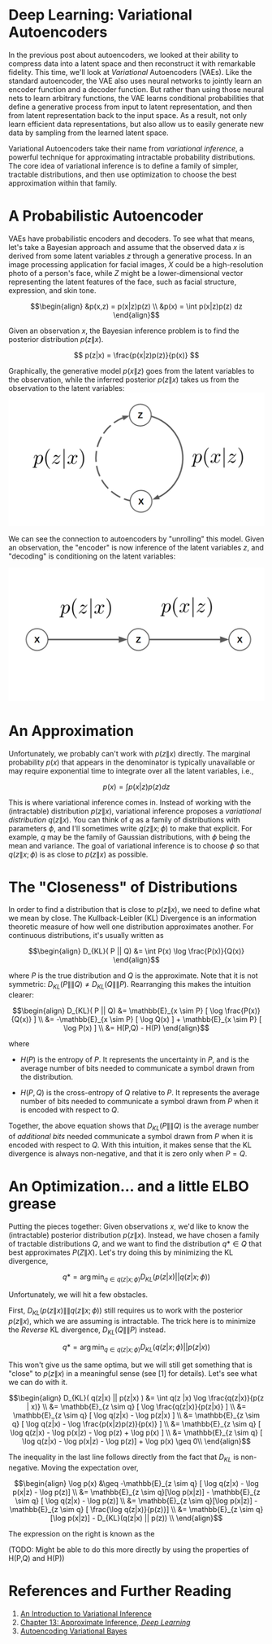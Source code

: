 # Deep Learning: Variational Autoencoders
In the previous post about autoencoders, we looked at their ability to compress data into a latent space and then reconstruct it with remarkable fidelity. This time, we'll look at *Variational* Autoencoders (VAEs). Like the standard autoencoder, the VAE also uses neural networks to jointly learn an encoder function and a decoder function. But rather than using those neural nets to learn arbitrary functions, the VAE learns conditional probabilities that define a generative process from input to latent representation, and then from latent representation back to the input space. As a result, not only learn efficient data representations, but also allow us to easily generate new data by sampling from the learned latent space.

Variational Autoencoders take their name from *variational inference*, a powerful technique for approximating intractable probability distributions. The core idea of variational inference is to define a family of simpler, tractable distributions, and then use optimization to choose the best approximation within that family. 

# A Probabilistic Autoencoder
VAEs have probabilistic encoders and decoders. To see what that means, let's take a Bayesian approach and assume that the observed data $x$ is derived from some latent variables $z$ through a generative process. In an image processing application for facial images, $X$ could be a high-resolution photo of a person's face, while $Z$ might be a lower-dimensional vector representing the latent features of the face, such as facial structure, expression, and skin tone. 

$$\begin{align}
&p(x,z) = p(x|z)p(z) \\
&p(x) = \int p(x|z)p(z) dz 
\end{align}$$

Given an observation $x$, the Bayesian inference problem is to find the posterior distribution $p(z \| x)$. 

$$ p(z|x) = \frac{p(x|z)p(z)}{p(x)} $$

Graphically, the generative model $p(x \| z)$ goes from the latent variables to the observation, while the inferred posterior $p(z \| x)$ takes us from the observation to the latent variables:
![Graphical Model](/assets/images/vae_graphical_model.png)

We can see the connection to autoencoders by "unrolling" this model. Given an observation, the "encoder" is now inference of the latent variables $z$, and "decoding" is conditioning on the latent variables:

![Graphical Model, Unrolled](/assets/images/vae_unrolled.png)

# An Approximation

Unfortunately, we probably can't work with $p(z \| x)$ directly. The marginal probability $p(x)$ that appears in the denominator is typically unavailable or may require exponential time to integrate over all the latent variables, i.e., 

$$ p(x) = \int p(x|z)p(z) dz $$

This is where variational inference comes in. Instead of working with the (intractable) distribution $p(z \| x)$, variational inference proposes a *variational distribution* $q( z \| x)$. You can think of $q$ as a family of distributions with parameters $\phi$, and I'll sometimes write $q( z \| x; \phi)$ to make that explicit. For example, $q$ may be the family of Gaussian distributions, with $\phi$ being the mean and variance. The goal of variational inference is to choose $\phi$ so that $q( z \| x; \phi)$ is as close to $p( z \| x)$ as possible.

 
# The "Closeness" of Distributions
In order to find a distribution that is close to $p(z \| x)$, we need to define what we mean by close. The Kullback-Leibler (KL) Divergence is an information theoretic measure of how well one distribution approximates another. For continuous distributions, it's usually written as

$$\begin{align}
D_{KL}( P || Q) &= \int P(x) \log \frac{P(x)}{Q(x)} 
\end{align}$$

where $P$ is the true distribution and $Q$ is the approximate. Note that it is not symmetric: $D_{KL}(P \|\| Q) \ne D_{KL}(Q \|\| P)$. Rearranging this makes the intuition clearer:

$$\begin{align}
D_{KL}( P || Q) &= \mathbb{E}_{x \sim P} [ \log \frac{P(x)}{Q(x)} ] \\
 &= -\mathbb{E}_{x \sim P} [ \log Q(x) ] + \mathbb{E}_{x \sim P} [ \log P(x) ] \\
 &= H(P,Q) - H(P)
\end{align}$$

where
- $H(P)$ is the entropy of $P$. It represents the uncertainty in $P$, and is the average number of bits needed to communicate a symbol drawn from the distribution. 

- $H(P,Q)$ is the cross-entropy of $Q$ relative to $P$. It represents the average number of bits needed to communicate a symbol drawn from $P$ when it is encoded with respect to $Q$. 

Together, the above equation shows that $D_{KL}(P \|\| Q)$ is the average number of *additional bits* needed communicate a symbol drawn from $P$ when it is encoded with respect to $Q$. With this intuition, it makes sense that the KL divergence is always non-negative, and that it is zero only when $P = Q$.

# An Optimization... and a little ELBO grease
Putting the pieces together: Given observations $x$, we'd like to know the (intractable) posterior distribution $p(z \| x)$. Instead, we have chosen a family of tractable distributions $Q$, and we want to find the distribution $q* \in Q$ that best approximates $P(Z \| X)$. Let's try doing this by minimizing the KL divergence,

$$ q* = \arg \min_{q \in q(z | x; \phi)} D_{KL}( p(z | x) || q(z | x; \phi))$$

Unfortunately, we will hit a few obstacles.

First, $D_{KL}( p(z \| x) \|\| q(z \| x; \phi))$ still requires us to work with the posterior $p(z \| x)$, which we are assuming is intractable. The trick here is to minimize the *Reverse* KL divergence, $D_{KL}(Q \|\| P)$ instead. 

$$ q* = \arg \min_{q \in q(z | x; \phi)} D_{KL}( q(z | x; \phi) || p(z | x) )$$


This won't give us the same optima, but we will still get something that is "close" to $p(z\|x)$ in a meaningful sense (see [1] for details). Let's see what we can do with it.


$$\begin{align}
 D_{KL}( q(z|x) || p(z|x) ) &= \int q(z |x) \log \frac{q(z|x)}{p(z | x)} \\
 &= \mathbb{E}_{z \sim q} [ \log \frac{q(z|x)}{p(z|x)} ] \\
 &= \mathbb{E}_{z \sim q} [ \log q(z|x) - \log p(z|x) ] \\
 &= \mathbb{E}_{z \sim q} [ \log q(z|x) - \log \frac{p(x|z)p(z)}{p(x)} ] \\
 &= \mathbb{E}_{z \sim q} [ \log q(z|x) - \log p(x|z) - \log p(z) + \log p(x) ] \\
 &= \mathbb{E}_{z \sim q} [ \log q(z|x) - \log p(x|z) - \log p(z)] + \log p(x)  \geq 0\\
\end{align}$$

The inequality in the last line follows directly from the fact that $D_{KL}$ is non-negative. Moving the expectation over,

$$\begin{align}
\log p(x) &\geq -\mathbb{E}_{z \sim q} [ \log q(z|x) - \log p(x|z) - \log p(z)] \\ 
&= \mathbb{E}_{z \sim q}[\log p(x|z)] - \mathbb{E}_{z \sim q} [ \log q(z|x) - \log p(z)] \\ 
&= \mathbb{E}_{z \sim q}[\log p(x|z)] - \mathbb{E}_{z \sim q} [ \frac{\log q(z|x)}{p(z)}] \\ 
&= \mathbb{E}_{z \sim q}[\log p(x|z)] - D_{KL}(q(z|x) || p(z)) \\ 
\end{align}$$

The expression on the right is known as the 

(TODO: Might be able to do this more directly by using the properties of H(P,Q) and H(P))


# References and Further Reading

1.  [An Introduction to Variational Inference](https://arxiv.org/pdf/2108.13083)
1. [Chapter 13: Approximate Inference, *Deep Learning*](https://www.deeplearningbook.org/contents/inference.html)
1.  [Autoencoding Variational Bayes](https://arxiv.org/pdf/1312.6114)






